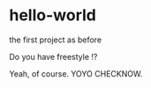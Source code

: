 # hello-world
the first project as before

Do you have freestyle !?

Yeah, of course. YOYO CHECKNOW.
